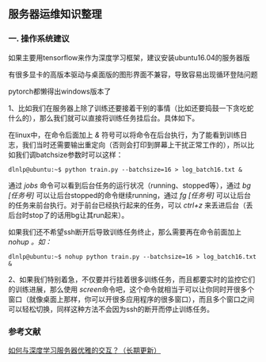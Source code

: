 ## 服务器运维知识整理



### 一. 操作系统建议

如果主要用tensorflow来作为深度学习框架，建议安装ubuntu16.04的服务器版

有很多显卡的高版本驱动与桌面版的图形界面不兼容，导致容易出现循环登陆问题

pytorch都懒得出windows版本了



1、比如我们在服务器上除了训练还要接着干别的事情（比如还要捣鼓一下贪吃蛇什么的），那么我们就可以直接将训练任务挂后台。具体如下。

在linux中，在命令后面加上 *&* 符号可以将命令在后台执行，为了能看到训练日志，我们当时还需要输出重定向（否则会打印到屏幕上干扰正常工作的），所以比如我们调batchsize参数时可以这样：

```shell
dlnlp@ubuntu:~$ python train.py --batchsize=16 > log_batch16.txt &
```

通过 *jobs* 命令可以看到后台任务的运行状况（running、stopped等），通过 *bg [任务号]* 可以让后台stopped的命令继续running，通过 *fg [任务号]* 可以让后台的任务来前台执行。对于前台已经执行起来的任务，可以 *ctrl+z* 来丢进后台（丢后台时stop了的话用bg让其run起来）。

如果我们还不希望ssh断开后导致训练任务终止，那么需要再在命令前面加上 *nohup 。如：*

```shell
dlnlp@ubuntu:~$ nohup python train.py --batchsize=16 > log_batch16.txt &
```

2、如果我们特别着急，不仅要并行挂着很多训练任务，而且都要实时的监控它们的训练进展，那么使用 *screen*命令吧，这个命令就相当于可以让你同时开很多个窗口（就像桌面上那样，你可以开很多应用程序的很多窗口），而且多个窗口之间可以轻松切换，同样这种方法不会因为ssh的断开而停止训练任务。





### 参考文献

[如何与深度学习服务器优雅的交互？（长期更新）](https://zhuanlan.zhihu.com/p/32496193)